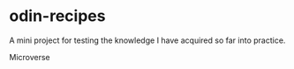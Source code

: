 # odin-recipes

A mini project for testing the knowledge I have acquired so far into practice.

Microverse